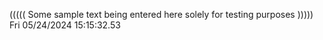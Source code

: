 ((((( Some sample text being entered here solely for testing purposes ))))) Fri 05/24/2024 15:15:32.53
